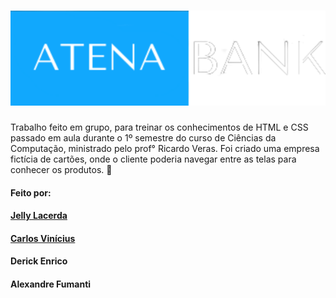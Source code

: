 <h1 align="center"> 
    <img src="img/logo-azul.svg" alt="Logo Atenabank">
 </h1>

Trabalho feito em grupo, para treinar os conhecimentos de HTML e CSS passado em aula durante o 1º semestre do curso de Ciências da Computação, ministrado pelo prof° Ricardo Veras. Foi criado uma empresa fictícia de cartões, onde o cliente poderia navegar entre as telas para conhecer os produtos. 🚀

#### Feito por:

#### [Jelly Lacerda](https://github.com/jellylacerda)
#### [Carlos Vinícius](https://github.com/carlosvinicius-ai)
#### Derick Enrico
#### Alexandre Fumanti